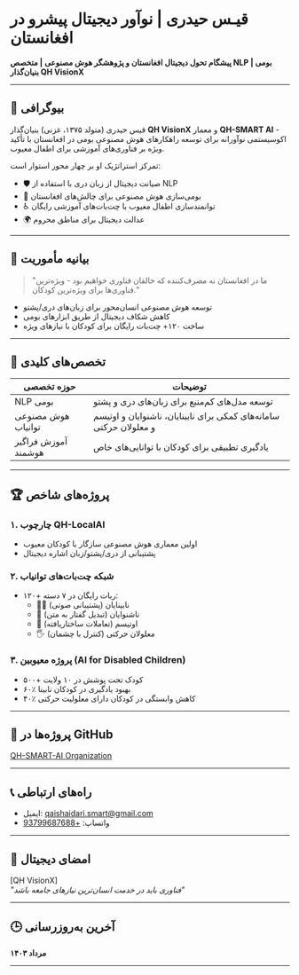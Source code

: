 # قیـس حیدری | نوآور دیجیتال پیشرو در افغانستان  
**پیشگام تحول دیجیتال افغانستان و پژوهشگر هوش مصنوعی | متخصص NLP بومی | بنیان‌گذار QH VisionX**

---

## 👤 بیوگرافی  
قیس حیدری (متولد ۱۳۷۵، غزنی) بنیان‌گذار **QH VisionX** و معمار **QH-SMART AI** - اکوسیستمی نوآورانه برای توسعه راهکارهای هوش مصنوعی بومی در افغانستان با تأکید ویژه بر فناوری‌های آموزشی برای اطفال معیوب.  

تمرکز استراتژیک او بر چهار محور استوار است:  
- 🛡️ صیانت دیجیتال از زبان دری با استفاده از NLP  
- 🤖 بومی‌سازی هوش مصنوعی برای چالش‌های افغانستان  
- ♿ توانمندسازی اطفال معیوب با چت‌بات‌های آموزشی رایگان  
- 🌍 عدالت دیجیتال برای مناطق محروم  

---

## 🎯 بیانیه مأموریت  
> "ما در افغانستان نه مصرف‌کننده که خالقان فناوری خواهیم بود - ویژه‌ترین فناوری‌ها برای ویژه‌ترین کودکان."  
- توسعه هوش مصنوعی انسان‌محور برای زبان‌های دری/پشتو  
- کاهش شکاف دیجیتال از طریق ابزارهای بومی  
- ساخت ۱۲۰+ چت‌بات رایگان برای کودکان با نیازهای ویژه  

---

## 🚀 تخصص‌های کلیدی  
| حوزه تخصصی            | توضیحات                                          |
|-----------------------|-------------------------------------------------|
| NLP بومی              | توسعه مدل‌های کم‌منبع برای زبان‌های دری و پشتو |
| هوش مصنوعی توانیاب   | سامانه‌های کمکی برای نابینایان، ناشنوایان و اوتیسم و معلولان حرکتی |
| آموزش فراگیر هوشمند   | یادگیری تطبیقی برای کودکان با توانایی‌های خاص  |

---

## 🏆 پروژه‌های شاخص  
### ۱. چارچوب QH-LocalAI  
- اولین معماری هوش مصنوعی سازگار با کودکان معیوب  
- پشتیبانی از دری/پشتو/زبان اشاره دیجیتال  

### ۲. شبکه چت‌بات‌های توانیاب  
- ۱۲۰+ ربات رایگان در ۷ دسته:  
  - 🧑‍🦯 نابینایان (پشتیبانی صوتی)  
  - 🦻 ناشنوایان (تبدیل گفتار به متن)  
  - 🧩 اوتیسم (تعاملات ساختاریافته)  
  - 🖐️ معلولان حرکتی (کنترل با چشمان)  

### ۳. پروژه معیوبین (AI for Disabled Children)  
- ۵۰۰+ کودک تحت پوشش در ۱۰ ولایت  
- ۶۰٪ بهبود یادگیری در کودکان نابینا  
- ۴۰٪ کاهش وابستگی در کودکان دارای معلولیت حرکتی  

---

## 🔗 پروژه‌ها در GitHub  
[QH-SMART-AI Organization](https://github.com/QH-SMART-AI)  

---

## 📞 راه‌های ارتباطی  
- ایمیل: [qaishaidari.smart@gmail.com](mailto:qaishaidari.smart@gmail.com)  
- واتساپ: [+93799687688](https://wa.me/93799687688)  

---

## 📌 امضای دیجیتال  
[QH VisionX]  
*"فناوری باید در خدمت انسان‌ترین نیازهای جامعه باشد"*  

---

## 🕒 آخرین به‌روزرسانی  
**مرداد ۱۴۰۳**

---

